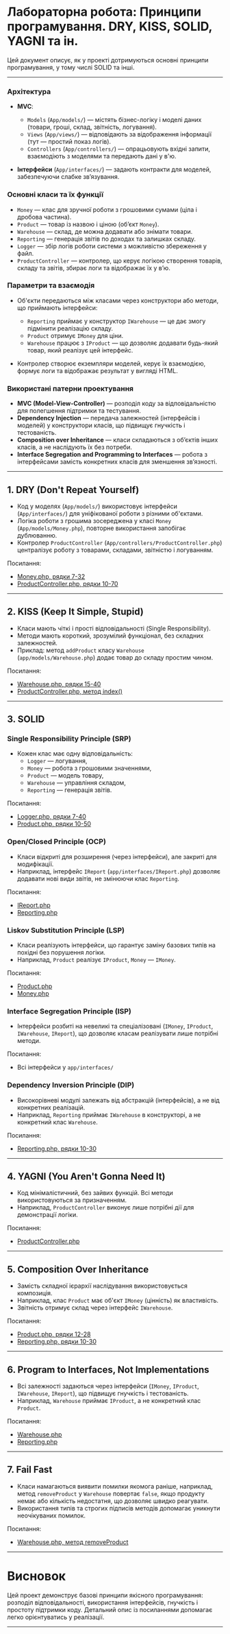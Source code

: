 # Лабораторна робота: Принципи програмування. DRY, KISS, SOLID, YAGNI та ін.


Цей документ описує, як у проекті дотримуються основні принципи програмування, у тому числі SOLID та інші.

---
### Архітектура

- **MVC**:
    - `Models` (`App/models/`) — містять бізнес-логіку і моделі даних (товари, гроші, склад, звітність, логування).
    - `Views` (`App/views/`) — відповідають за відображення інформації (тут — простий показ логів).
    - `Controllers` (`App/controllers/`) — опрацьовують вхідні запити, взаємодіють з моделями та передають дані у в'ю.

- **Інтерфейси** (`App/interfaces/`) — задають контракти для моделей, забезпечуючи слабке зв’язування.

### Основні класи та їх функції

- `Money` — клас для зручної роботи з грошовими сумами (ціла і дробова частина).
- `Product` — товар із назвою і ціною (обʼєкт `Money`).
- `Warehouse` — склад, де можна додавати або знімати товари.
- `Reporting` — генерація звітів по доходах та залишках складу.
- `Logger` — збір логів роботи системи з можливістю збереження у файл.
- `ProductController` — контролер, що керує логікою створення товарів, складу та звітів, збирає логи та відображає їх у вʼю.

### Параметри та взаємодія

- Об'єкти передаються між класами через конструктори або методи, що приймають інтерфейси:
    - `Reporting` приймає у конструктор `IWarehouse` — це дає змогу підмінити реалізацію складу.
    - `Product` отримує `IMoney` для ціни.
    - `Warehouse` працює з `IProduct` — що дозволяє додавати будь-який товар, який реалізує цей інтерфейс.

- Контролер створює екземпляри моделей, керує їх взаємодією, формує логи та відображає результат у вигляді HTML.

### Використані патерни проектування

- **MVC (Model-View-Controller)** — розподіл коду за відповідальністю для полегшення підтримки та тестування.
- **Dependency Injection** — передача залежностей (інтерфейсів і моделей) у конструктори класів, що підвищує гнучкість і тестованість.
- **Composition over Inheritance** — класи складаються з обʼєктів інших класів, а не наслідують їх без потреби.
- **Interface Segregation and Programming to Interfaces** — робота з інтерфейсами замість конкретних класів для зменшення зв’язності.

---
## 1. DRY (Don't Repeat Yourself)

- Код у моделях (`App/models/`) використовує інтерфейси (`App/interfaces/`) для уніфікованої роботи з різними об'єктами.
- Логіка роботи з грошима зосереджена у класі `Money` (`App/models/Money.php`), повторне використання запобігає дублюванню.
- Контролер `ProductController` (`App/controllers/ProductController.php`) централізує роботу з товарами, складами, звітністю і логуванням.

Посилання:
- [Money.php, рядки 7-32](App/models/Money.php)
- [ProductController.php, рядки 10-70](App/controllers/ProductController.php)

---

## 2. KISS (Keep It Simple, Stupid)

- Класи мають чіткі і прості відповідальності (Single Responsibility).
- Методи мають короткий, зрозумілий функціонал, без складних залежностей.
- Приклад: метод `addProduct` класу `Warehouse` (`app/models/Warehouse.php`) додає товар до складу простим чином.

Посилання:
- [Warehouse.php, рядки 15-40](App/models/Warehouse.php)
- [ProductController.php, метод index()](App/controllers/ProductController.php#L20-L70)

---

## 3. SOLID

### Single Responsibility Principle (SRP)

- Кожен клас має одну відповідальність:
    - `Logger` — логування,
    - `Money` — робота з грошовими значеннями,
    - `Product` — модель товару,
    - `Warehouse` — управління складом,
    - `Reporting` — генерація звітів.

Посилання:
- [Logger.php, рядки 7-40](App/models/Logger.php)
- [Product.php, рядки 10-50](App/models/Product.php)

### Open/Closed Principle (OCP)

- Класи відкриті для розширення (через інтерфейси), але закриті для модифікації.
- Наприклад, інтерфейс `IReport` (`app/interfaces/IReport.php`) дозволяє додавати нові види звітів, не змінюючи клас `Reporting`.

Посилання:
- [IReport.php](App/interfaces/IReport.php)
- [Reporting.php](App/models/Reporting.php)

### Liskov Substitution Principle (LSP)

- Класи реалізують інтерфейси, що гарантує заміну базових типів на похідні без порушення логіки.
- Наприклад, `Product` реалізує `IProduct`, `Money` — `IMoney`.

Посилання:
- [Product.php](App/models/Product.php)
- [Money.php](App/models/Money.php)

### Interface Segregation Principle (ISP)

- Інтерфейси розбиті на невеликі та спеціалізовані (`IMoney`, `IProduct`, `IWarehouse`, `IReport`), що дозволяє класам реалізувати лише потрібні методи.

Посилання:
- Всі інтерфейси у `app/interfaces/`

### Dependency Inversion Principle (DIP)

- Високорівневі модулі залежать від абстракцій (інтерфейсів), а не від конкретних реалізацій.
- Наприклад, `Reporting` приймає `IWarehouse` в конструкторі, а не конкретний клас `Warehouse`.

Посилання:
- [Reporting.php, рядки 10-30](App/models/Reporting.php)

---

## 4. YAGNI (You Aren't Gonna Need It)

- Код мінімалістичний, без зайвих функцій. Всі методи використовуються за призначенням.
- Наприклад, `ProductController` виконує лише потрібні дії для демонстрації логіки.

Посилання:
- [ProductController.php](App/controllers/ProductController.php)

---

## 5. Composition Over Inheritance

- Замість складної ієрархії наслідування використовується композиція.
- Наприклад, клас `Product` має об'єкт `IMoney` (цінність) як властивість.
- Звітність отримує склад через інтерфейс `IWarehouse`.

Посилання:
- [Product.php, рядки 12-28](App/models/Product.php)
- [Reporting.php, рядки 10-30](App/models/Reporting.php)

---

## 6. Program to Interfaces, Not Implementations

- Всі залежності задаються через інтерфейси (`IMoney`, `IProduct`, `IWarehouse`, `IReport`), що підвищує гнучкість і тестованість.
- Наприклад, `Warehouse` приймає `IProduct`, а не конкретний клас `Product`.

Посилання:
- [Warehouse.php](App/models/Warehouse.php)
- [Reporting.php](App/models/Reporting.php)

---

## 7. Fail Fast

- Класи намагаються виявити помилки якомога раніше, наприклад, метод `removeProduct` у `Warehouse` повертає `false`, якщо продукту немає або кількість недостатня, що дозволяє швидко реагувати.
- Використання типів та строгих підписів методів допомагає уникнути неочікуваних помилок.

Посилання:
- [Warehouse.php, метод removeProduct](App/models/Warehouse.php#L22-L35)

---

# Висновок

Цей проект демонструє базові принципи якісного програмування: розподіл відповідальності, використання інтерфейсів, гнучкість і простоту підтримки коду. Детальний опис із посиланнями допомагає легко орієнтуватись у реалізації.

---

